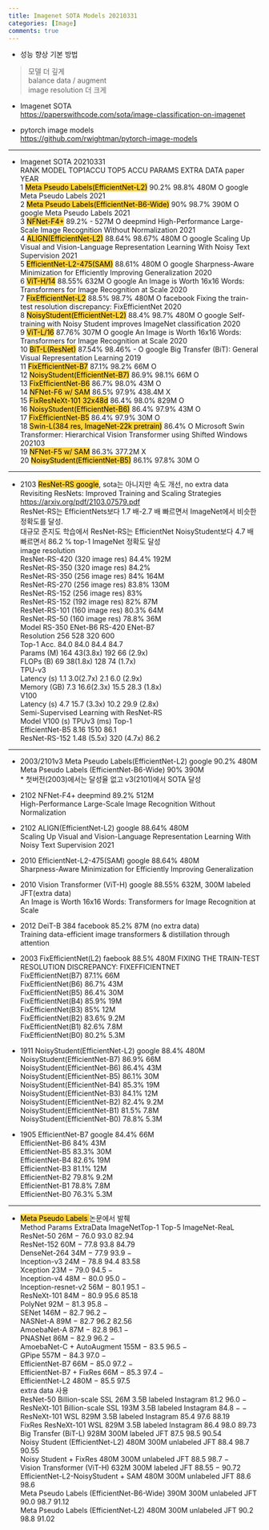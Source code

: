 ```yaml
---
title: Imagenet SOTA Models 20210331
categories: [Image]
comments: true
---
```



* 성능 향상 기본 방법
> 모델 더 깊게   
> balance data / augment   
> image resolution 더 크게   

* Imagenet SOTA      
<a href="https://paperswithcode.com/sota/image-classification-on-imagenet">https://paperswithcode.com/sota/image-classification-on-imagenet</a>

* pytorch image models   
<a href="https://github.com/rwightman/pytorch-image-models">https://github.com/rwightman/pytorch-image-models</a>

----------------------
* Imagenet SOTA 20210331    
RANK	MODEL	TOP1ACCU TOP5 ACCU PARAMS EXTRA DATA	paper YEAR   
1 <mark style='background-color: #ffd33d'>Meta Pseudo Labels(EfficientNet-L2)</mark>        90.2%	98.8%	480M	O  google Meta Pseudo Labels 2021   
2 <mark style='background-color: #ffd33d'>Meta Pseudo Labels(EfficientNet-B6-Wide)</mark> 90%	98.7%	390M	O  google Meta Pseudo Labels 2021   
3 <mark style='background-color: #ffd33d'>NFNet-F4+</mark>                                        89.2%	-	527M	O  deepmind High-Performance Large-Scale Image Recognition Without Normalization 2021   
4 <mark style='background-color: #ffd33d'>ALIGN(EfficientNet-L2)</mark>                          88.64%	98.67%	480M	O  google Scaling Up Visual and Vision-Language Representation Learning With Noisy Text Supervision 2021   
5 <mark style='background-color: #ffd33d'>EfficientNet-L2-475(SAM)</mark>                      88.61%		480M	O  google Sharpness-Aware Minimization for Efficiently Improving Generalization 2020   
6 <mark style='background-color: #ffd33d'>ViT-H/14</mark>                                          88.55%		632M	O  google An Image is Worth 16x16 Words: Transformers for Image Recognition at Scale 2020   
7 <mark style='background-color: #ffd33d'>FixEfficientNet-L2</mark>                               88.5%	98.7%	480M	O facebook Fixing the train-test resolution discrepancy: FixEfficientNet 2020   
8 <mark style='background-color: #ffd33d'>NoisyStudent(EfficientNet-L2)</mark>                88.4%	98.7%	480M     O google Self-training with Noisy Student improves ImageNet classification 2020   
9 <mark style='background-color: #ffd33d'>ViT-L/16</mark>                                           87.76%		307M	O  google An Image is Worth 16x16 Words: Transformers for Image Recognition at Scale 2020   
10 <mark style='background-color: #ffd33d'>BiT-L(ResNet)</mark>                                   87.54%	98.46%	  -         O  google Big Transfer (BiT): General Visual Representation Learning 2019   
11 <mark style='background-color: #ffd33d'>FixEfficientNet-B7</mark>                               87.1%	98.2%	66M	O   
12 <mark style='background-color: #ffd33d'>NoisyStudent(EfficientNet-B7)</mark>      86.9%        98.1%	            66M      O              
13 <mark style='background-color: #ffd33d'>FixEfficientNet-B6</mark>                               86.7%	98.0%	43M	O   
14 <mark style='background-color: #ffd33d'>NFNet-F6 w/ SAM</mark>                              86.5%	97.9%	438.4M	X   
15 <mark style='background-color: #ffd33d'>FixResNeXt-101 32x48d</mark>                        86.4%	98.0%	829M	O   
16 <mark style='background-color: #ffd33d'>NoisyStudent(EfficientNet-B6)</mark>                86.4%	97.9%	43M	O   
17 <mark style='background-color: #ffd33d'>FixEfficientNet-B5</mark>                           86.4%	97.9%	30M O    
18 <mark style='background-color: #ffd33d'>Swin-L(384 res, ImageNet-22k pretrain)</mark>       86.4%   O Microsoft Swin Transformer: Hierarchical Vision Transformer using Shifted Windows 202103    
19 <mark style='background-color: #ffd33d'>NFNet-F5 w/ SAM</mark>                              86.3%		377.2M   X	  
20 <mark style='background-color: #ffd33d'>NoisyStudent(EfficientNet-B5)</mark>                86.1%	97.8%	30M	O   

-------------------
* 2103 <mark style='background-color: #ffd33d'>ResNet-RS  google</mark>, sota는 아니지만 속도 개선, no extra data   
 Revisiting ResNets: Improved Training and Scaling Strategies https://arxiv.org/pdf/2103.07579.pdf      
 ResNet-RS는 EfficientNets보다 1.7 배-2.7 배 빠르면서 ImageNet에서 비슷한 정확도를 달성.    
 대규모 준지도 학습에서 ResNet-RS는 EfficientNet NoisyStudent보다 4.7 배 빠르면서 86.2 % top-1 ImageNet 정확도 달성   
                    image resolution   
 ResNet-RS-420 (320 image res) 84.4% 192M   
 ResNet-RS-350 (320 image res) 84.2%    
 ResNet-RS-350 (256 image res) 84% 164M   
 ResNet-RS-270 (256 image res) 83.8% 130M   
 ResNet-RS-152 (256 image res) 83%    
 ResNet-RS-152 (192 image res) 82% 87M   
 ResNet-RS-101 (160 image res) 80.3% 64M   
 ResNet-RS-50 (160 image res) 78.8% 36M   
 Model     RS-350 ENet-B6 RS-420 ENet-B7   
 Resolution  256     528      320      600   
 Top-1 Acc.  84.0    84.0      84.4     84.7   
 Params (M) 164    43(3.8x)  192      66 (2.9x)   
 FLOPs (B)    69     38(1.8x)  128      74 (1.7x)   
 TPU-v3   
 Latency (s)   1.1     3.0(2.7x)  2.1     6.0 (2.9x)   
 Memory (GB) 7.3   16.6(2.3x) 15.5   28.3 (1.8x)   
 V100   
 Latency (s)    4.7   15.7 (3.3x) 10.2 29.9 (2.8x)   
 Semi-Supervised Learning with ResNet-RS    
 Model          V100 (s) TPUv3 (ms) Top-1    
 EfficientNet-B5 8.16 1510 86.1    
 ResNet-RS-152 1.48 (5.5x) 320 (4.7x) 86.2   

---------------------------
* 2003/2101v3  Meta Pseudo Labels(EfficientNet-L2)  google   90.2%  480M    
	      Meta Pseudo Labels (EfficientNet-B6-Wide)     90%    390M    
                 * 첫버전(2003)에서는 달성율 없고 v3(2101)에서 SOTA 달성   

* 2102  NFNet-F4+  deepmind   89.2%   512M    
 High-Performance Large-Scale Image Recognition Without Normalization   
    
* 2102 ALIGN(EfficientNet-L2)  google   88.64%	480M    
 Scaling Up Visual and Vision-Language Representation Learning With Noisy Text Supervision 2021   
    
* 2010 EfficientNet-L2-475(SAM)  google  88.64% 480M   
 Sharpness-Aware Minimization for Efficiently Improving Generalization   

* 2010 Vision Transformer (ViT-H)  google  88.55% 632M, 300M labeled JFT(extra data)   
 An Image is Worth 16x16 Words: Transformers for Image Recognition at Scale   
   
* 2012 DeiT-B 384  facebook 85.2% 87M (no extra data)    
 Training data-efficient image transformers & distillation through attention   
   
* 2003 FixEfficientNet(L2)   faebook   88.5%  480M   FIXING THE TRAIN-TEST RESOLUTION DISCREPANCY: FIXEFFICIENTNET   
       FixEfficientNet(B7)                87.1%  66M   
       FixEfficientNet(B6)                86.7%  43M   
       FixEfficientNet(B5)                86.4%  30M   
       FixEfficientNet(B4)                85.9%  19M   
       FixEfficientNet(B3)                85%  12M    
       FixEfficientNet(B2)                83.6%  9.2M    
       FixEfficientNet(B1)                82.6%  7.8M   
       FixEfficientNet(B0)                80.2%  5.3M   
* 1911 NoisyStudent(EfficientNet-L2) google 88.4%  480M   
       NoisyStudent(EfficientNet-B7)          86.9%   66M   
       NoisyStudent(EfficientNet-B6)          86.4%   43M   
       NoisyStudent(EfficientNet-B5)          86.1%   30M   
       NoisyStudent(EfficientNet-B4)          85.3%   19M   
       NoisyStudent(EfficientNet-B3)          84.1%   12M    
       NoisyStudent(EfficientNet-B2)          82.4%   9.2M   
       NoisyStudent(EfficientNet-B1)          81.5%   7.8M   
       NoisyStudent(EfficientNet-B0)          78.8%   5.3M   
* 1905 EfficientNet-B7     google      84.4% 66M   
       EfficientNet-B6                    84%   43M   
       EfficientNet-B5                    83.3%  30M   
       EfficientNet-B4                    82.6%  19M   
       EfficientNet-B3                    81.1%  12M    
       EfficientNet-B2                    79.8%   9.2M   
       EfficientNet-B1                    78.8%   7.8M   
       EfficientNet-B0                    76.3%   5.3M                     

---------------------
* <mark style='background-color: #ffd33d'>Meta Pseudo Labels </mark>논문에서 발췌   
 Method  Params ExtraData ImageNetTop-1 Top-5 ImageNet-ReaL    
 ResNet-50             26M − 76.0 93.0 82.94   
 ResNet-152            60M − 77.8 93.8 84.79   
 DenseNet-264        34M − 77.9 93.9 −   
 Inception-v3           24M − 78.8 94.4 83.58   
 Xception                23M − 79.0 94.5 −   
 Inception-v4           48M − 80.0 95.0 −   
 Inception-resnet-v2  56M − 80.1 95.1 −   
 ResNeXt-101           84M − 80.9 95.6 85.18   
 PolyNet                 92M − 81.3 95.8 −   
 SENet                  146M − 82.7 96.2 −    
 NASNet-A              89M − 82.7 96.2 82.56   
 AmoebaNet-A         87M − 82.8 96.1 −    
 PNASNet               86M − 82.9 96.2 −   
 AmoebaNet-C + AutoAugment  155M − 83.5 96.5 −   
 GPipe                   557M − 84.3 97.0 −   
 EfficientNet-B7         66M − 85.0 97.2 −   
 EfficientNet-B7 + FixRes  66M − 85.3 97.4 −   
 EfficientNet-L2         480M − 85.5 97.5    
 extra data 사용    
 ResNet-50 Billion-scale SSL            26M 3.5B labeled Instagram 81.2 96.0 −   
 ResNeXt-101 Billion-scale SSL         193M 3.5B labeled Instagram 84.8 − −   
 ResNeXt-101 WSL                       829M 3.5B labeled Instagram 85.4 97.6 88.19   
 FixRes ResNeXt-101 WSL               829M 3.5B labeled Instagram 86.4 98.0 89.73   
 Big Transfer (BiT-L)                      928M 300M labeled JFT 87.5 98.5 90.54   
 Noisy Student (EfficientNet-L2)       480M 300M unlabeled JFT 88.4 98.7 90.55    
 Noisy Student + FixRes                 480M 300M unlabeled JFT 88.5 98.7 −   
 Vision Transformer (ViT-H)             632M 300M labeled JFT   88.55 − 90.72   
 EfficientNet-L2-NoisyStudent + SAM  480M 300M unlabeled JFT 88.6 98.6   
 Meta Pseudo Labels (EfficientNet-B6-Wide) 390M 300M unlabeled JFT 90.0 98.7 91.12   
 Meta Pseudo Labels (EfficientNet-L2)         480M 300M unlabeled JFT 90.2 98.8 91.02   



